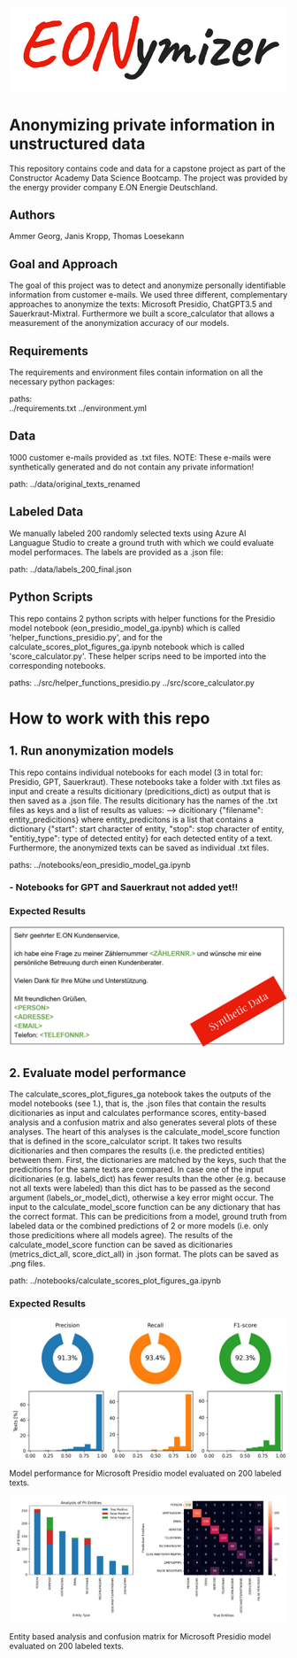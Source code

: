 ![alt text](./reports/example_figs/eonymizer_logo.png)

# Anonymizing private information in unstructured data

This repository contains code and data for a capstone project as part of the Constructor Academy Data Science Bootcamp.
The project was provided by the energy provider company E.ON Energie Deutschland.

## Authors

Ammer Georg, Janis Kropp, Thomas Loesekann

## Goal and Approach

The goal of this project was to detect and anonymize personally identifiable information from customer e-mails.
We used three different, complementary approaches to anonymize the texts: Microsoft Presidio, ChatGPT3.5 and Sauerkraut-Mixtral.
Furthermore we built a score_calculator that allows a measurement of the anonymization accuracy of our models.

## Requirements

The requirements and environment files contain information on all the necessary python packages:

paths:  
../requirements.txt
../environment.yml

## Data

1000 customer e-mails provided as .txt files. NOTE: These e-mails were synthetically generated and do not contain any private information!

path:
../data/original_texts_renamed

## Labeled Data

We manually labeled 200 randomly selected texts using Azure AI Languague Studio to create a ground truth with which we could evaluate model performaces.
The labels are provided as a .json file:

path:
../data/labels_200_final.json

## Python Scripts

This repo contains 2 python scripts with helper functions for the Presidio model notebook (eon_presidio_model_ga.ipynb) which is called 'helper_functions_presidio.py',
and for the calculate_scores_plot_figures_ga.ipynb notebook which is called 'score_calculator.py'.
These helper scrips need to be imported into the corresponding notebooks.

paths: 
../src/helper_functions_presidio.py
../src/score_calculator.py


# How to work with this repo

## 1. Run anonymization models
This repo contains individual notebooks for each model (3 in total for: Presidio, GPT, Sauerkraut).
These notebooks take a folder with .txt files as input and create a results dicitionary (predicitions_dict) as output that is then saved as a .json file.
The results dicitionary has the names of the .txt files as keys and a list of results as values:
--> dicitionary {"filename": entity_predicitions} where entity_predicitons is a list that contains a dictionary 
{"start": start character of entity, "stop": stop character of entity, "entitiy_type": type of detected entity} for each detected entity of a text.
Furthermore, the anonymized texts can be saved as individual .txt files.

paths:
../notebooks/eon_presidio_model_ga.ipynb

### - Notebooks for GPT and Sauerkraut not added yet!!


### Expected Results

![alt text](./reports/example_figs/example_email.png)


## 2. Evaluate model performance
The calculate_scores_plot_figures_ga notebook takes the outputs of the model notebooks (see 1.), that is, the .json files that contain the results dicitionaries
as input and calculates performance scores, entity-based analysis and a confusion matrix and also generates several plots of these analyses.
The heart of this analyses is the calculate_model_score function that is defined in the score_calculator script. It takes two results dicitionaries and then compares
the results (i.e. the predicted entities) between them. First, the dictionaries are matched by the keys, such that the predicitions for the same texts are compared.
In case one of the input dicitionaries (e.g. labels_dict) has fewer results than the other (e.g. because not all texts were labeled)
than this dict has to be passed as the second argument (labels_or_model_dict), otherwise a key error might occur.
The input to the calculate_model_score function can be any dictionary that has the correct format. This can be predicitions from a model, ground truth from labeled data
or the combined predictions of 2 or more models (i.e. only those predicitions where all models agree). 
The results of the calculate_model_score function can be saved as dicitionaries (metrics_dict_all, score_dict_all) in .json format.
The plots can be saved as .png files.

path:
../notebooks/calculate_scores_plot_figures_ga.ipynb	

### Expected Results

![alt text](./reports/example_figs/scores_presidio.png)

Model performance for Microsoft Presidio model evaluated on 200 labeled texts.


![alt text](./reports/example_figs/entities_cm_presidio.png)

Entity based analysis and confusion matrix for Microsoft Presidio model evaluated on 200 labeled texts.






